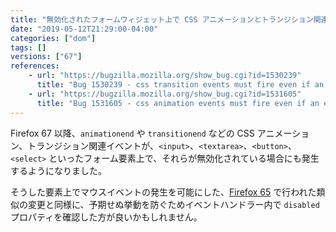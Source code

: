 ```yaml
---
title: "無効化されたフォームウィジェット上で CSS アニメーションとトランジション関連のイベントが発生するようになりました"
date: "2019-05-12T21:29:00-04:00"
categories: ["dom"]
tags: []
versions: ["67"]
references:
    - url: "https://bugzilla.mozilla.org/show_bug.cgi?id=1530239"
      title: "Bug 1530239 - css transition events must fire even if an element is disabled"
    - url: "https://bugzilla.mozilla.org/show_bug.cgi?id=1531605"
      title: "Bug 1531605 - css animation events must fire even if an element is disabled"
---
```

Firefox 67 以降、`animationend` や `transitionend` などの CSS アニメーション、トランジション関連イベントが、`<input>`、`<textarea>`、`<button>`、`<select>` といったフォーム要素上で、それらが無効化されている場合にも発生するようになりました。

そうした要素上でマウスイベントの発生を可能にした、[Firefox 65](https://www.fxsitecompat.com/ja/docs/2018/events-are-now-dispatched-on-disabled-form-widgets/) で行われた類似の変更と同様に、予期せぬ挙動を防ぐためイベントハンドラー内で `disabled` プロパティを確認した方が良いかもしれません。
